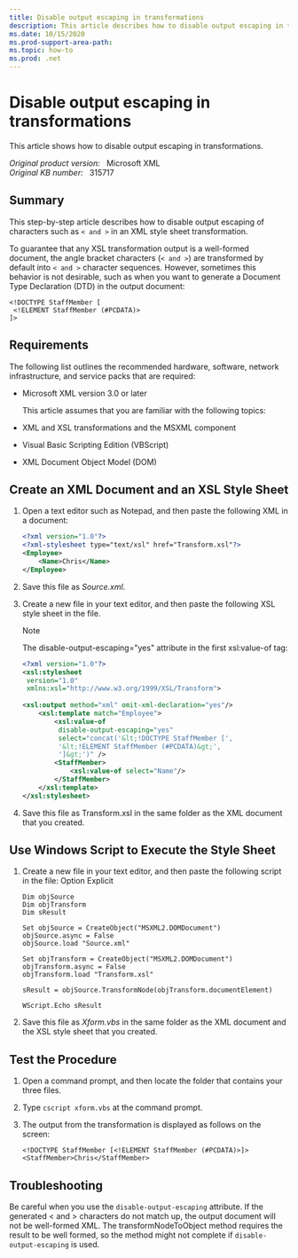 ```yaml
---
title: Disable output escaping in transformations
description: This article describes how to disable output escaping in transformations.
ms.date: 10/15/2020
ms.prod-support-area-path: 
ms.topic: how-to
ms.prod: .net
---
```

# Disable output escaping in transformations  

This article shows how to disable output escaping in transformations.

_Original product version:_ &nbsp; Microsoft XML  
_Original KB number:_ &nbsp; 315717

## Summary

This step-by-step article describes how to disable output escaping of characters such as `< and >` in an XML style sheet transformation.

To guarantee that any XSL transformation output is a well-formed document, the angle bracket characters (`< and >`) are transformed by default into `< and >` character sequences. However, sometimes this behavior is not desirable, such as when you want to generate a Document Type Declaration (DTD) in the output document:

```console
<!DOCTYPE StaffMember [
 <!ELEMENT StaffMember (#PCDATA)>
]>
```

## Requirements

The following list outlines the recommended hardware, software, network infrastructure, and service packs that are required:

- Microsoft XML version 3.0 or later
  
    This article assumes that you are familiar with the following topics:

- XML and XSL transformations and the MSXML component
- Visual Basic Scripting Edition (VBScript)
- XML Document Object Model (DOM)

## Create an XML Document and an XSL Style Sheet

1. Open a text editor such as Notepad, and then paste the following XML in a document:

    ```xml
    <?xml version="1.0"?>
    <?xml-stylesheet type="text/xsl" href="Transform.xsl"?>
    <Employee>
        <Name>Chris</Name>
    </Employee>
    ```

2. Save this file as *Source.xml*.
3. Create a new file in your text editor, and then paste the following XSL style sheet in the file.

    > [!NOTE]
    > The disable-output-escaping="yes" attribute in the first xsl:value-of tag:
  
    ```xml
    <?xml version="1.0"?>
    <xsl:stylesheet 
     version="1.0" 
     xmlns:xsl="http://www.w3.org/1999/XSL/Transform">
  
    <xsl:output method="xml" omit-xml-declaration="yes"/>
        <xsl:template match="Employee">
            <xsl:value-of 
             disable-output-escaping="yes"
             select="concat('&lt;!DOCTYPE StaffMember [',
             '&lt;!ELEMENT StaffMember (#PCDATA)&gt;',
             ']&gt;')" />
            <StaffMember>
                <xsl:value-of select="Name"/>
            </StaffMember>
        </xsl:template>
    </xsl:stylesheet>
    ```

4. Save this file as Transform.xsl in the same folder as the XML document that you created.

## Use Windows Script to Execute the Style Sheet

1. Create a new file in your text editor, and then paste the following script in the file:
Option Explicit

    ```vbscript
    Dim objSource
    Dim objTransform
    Dim sResult
  
    Set objSource = CreateObject("MSXML2.DOMDocument")
    objSource.async = False
    objSource.load "Source.xml"
  
    Set objTransform = CreateObject("MSXML2.DOMDocument")
    objTransform.async = False
    objTransform.load "Transform.xsl"
  
    sResult = objSource.TransformNode(objTransform.documentElement)
  
    WScript.Echo sResult
    ```

2. Save this file as *Xform.vbs* in the same folder as the XML document and the XSL style sheet that you created.

## Test the Procedure

1. Open a command prompt, and then locate the folder that contains your three files.
2. Type `cscript xform.vbs` at the command prompt.
3. The output from the transformation is displayed as follows on the screen:

    ```console
    <!DOCTYPE StaffMember [<!ELEMENT StaffMember (#PCDATA)>]>
    <StaffMember>Chris</StaffMember>
    ```

## Troubleshooting

Be careful when you use the `disable-output-escaping` attribute. If the generated < and > characters do not match up, the output document will not be well-formed XML. The transformNodeToObject method requires the result to be well formed, so the method might not complete if `disable-output-escaping` is used.
